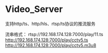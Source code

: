 # Video_Server
支持http/ts、http/hls、rtsp/ts协议的推流服务

流串格式：
rtsp://192.168.174.128:7000/play/11.ts
http://192.168.174.128:7000/play/cctv5.ts
http://192.168.174.128:7000/play/cctv5.m3u8
